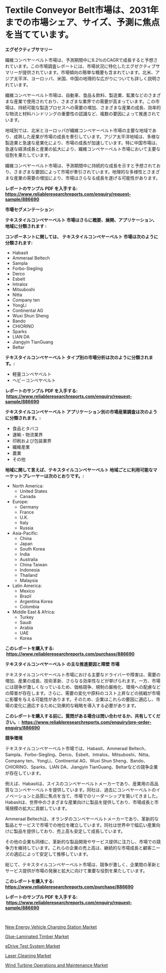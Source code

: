 <p><h1>Textile Conveyor Belt市場は、2031年までの市場シェア、サイズ、予測に焦点を当てています。</h1></p><p><strong>エグゼクティブサマリー</strong></p>
<p><p>繊維コンベヤーベルト市場は、予測期間中に8.2％のCAGRで成長すると予想されています。この市場調査レポートには、市場状況に特化したエグゼクティブサマリーが提供されています。市場傾向の簡単な概要も含まれています。北米、アジア太平洋、ヨーロッパ、米国、中国の地理的な広がりについても詳しく説明されています。</p><p>繊維コンベヤーベルト市場は、自動車、食品＆飲料、製造業、鉱業などのさまざまな産業で使用されており、さまざまな業界での需要が高まっています。この市場は、持続可能な製造プロセスへの需要の増加、さまざまな産業の成長、効率的な物流と材料ハンドリングの重要性の認識など、複数の要因によって推進されています。</p><p>地域別では、北米とヨーロッパが繊維コンベヤーベルト市場の主要な地域であり、成熟した産業が市場の成長を牽引しています。アジア太平洋地域は、多様な製造業と急速な産業化により、市場の成長が加速しています。特に中国市場は、急速な経済成長と産業の拡大により、繊維コンベヤーベルト市場において主要な役割を果たしています。</p><p>繊維コンベヤーベルト市場は、予測期間中に持続的な成長を示すと予想されており、さまざまな要因によって市場が牽引されています。地理的な多様性とさまざまな産業の需要の増加により、市場はさらなる成長を遂げる可能性があります。</p></p>
<p><strong>レポートのサンプル PDF を入手する: <a href="https://www.reliableresearchreports.com/enquiry/request-sample/886690">https://www.reliableresearchreports.com/enquiry/request-sample/886690</a></strong></p>
<p><strong>市場セグメンテーション:</strong></p>
<p><strong> テキスタイルコンベヤーベルト 市場はさらに概要、展開、アプリケーション、地域に分類されます :</strong></p>
<p><strong>コンポーネントに関しては、 テキスタイルコンベヤーベルト 市場は次のように分類されます: &nbsp;</strong></p>
<p><ul><li>Habasit</li><li>Ammeraal Beltech</li><li>Sampla</li><li>Forbo-Siegling</li><li>Derco</li><li>Esbelt</li><li>Intralox</li><li>Mitsuboshi</li><li>Nitta</li><li>Company ten</li><li>YongLi</li><li>Continental AG</li><li>Wuxi Shun Sheng</li><li>Bando</li><li>CHIORINO</li><li>Sparks</li><li>LIAN DA</li><li>Jiangyin TianGuang</li><li>Beltar</li></ul></p>
<p><strong> テキスタイルコンベヤーベルト タイプ別の市場分析は次のように分類されます。:</strong></p>
<p><ul><li>軽量コンベヤベルト</li><li>ヘビーコンベヤベルト</li></ul></p>
<p><strong>レポートのサンプル PDF を入手する: &nbsp;<a href="https://www.reliableresearchreports.com/enquiry/request-sample/886690">https://www.reliableresearchreports.com/enquiry/request-sample/886690</a></strong></p>
<p><strong> テキスタイルコンベヤーベルト アプリケーション別の市場産業調査は次のように分類されます。:</strong></p>
<p><ul><li>食品とタバコ</li><li>運輸・物流業界</li><li>印刷および包装業界</li><li>繊維産業</li><li>農業</li><li>その他</li></ul></p>
<p><strong>地域に関して言えば、テキスタイルコンベヤーベルト 地域ごとに利用可能なマーケットプレーヤーは次のとおりです。:</strong></p>
<p><ul>
    <li>
        North America:
        <ul>
            <li>United States</li>
            <li>Canada</li>
        </ul>
    </li>
    <li>
        Europe:
        <ul>
            <li>Germany</li>
            <li>France</li>
            <li>U.K.</li>
            <li>Italy</li>
            <li>Russia</li>
        </ul>
    </li>
    <li>
        Asia-Pacific:
        <ul>
            <li>China</li>
            <li>Japan</li>
            <li>South Korea</li>
            <li>India</li>
            <li>Australia</li>
            <li>China Taiwan</li>
            <li>Indonesia</li>
            <li>Thailand</li>
            <li>Malaysia</li>
        </ul>
    </li>
    <li>
        Latin America:
        <ul>
            <li>Mexico</li>
            <li>Brazil</li>
            <li>Argentina Korea</li>
            <li>Colombia</li>
        </ul>
    </li>
    <li>
        Middle East & Africa:
        <ul>
            <li>Turkey</li>
            <li>Saudi</li>
            <li>Arabia</li>
            <li>UAE</li>
            <li>Korea</li>
        </ul>
    </li>
    </ul></p>
<p><strong>このレポートを購入する: &nbsp;<a href="https://www.reliableresearchreports.com/purchase/886690">https://www.reliableresearchreports.com/purchase/886690</a></strong></p>
<p><strong>テキスタイルコンベヤーベルト の主な推進要因と障壁 市場</strong></p>
<p><p>テキスタイルコンベヤーベルト市場における主要なドライバーや障害は、需要の増加、産業の成長、技術革新、さらなる効率性などが挙げられます。一方、市場には競争が激しくなっているため、価格競争、規制の厳格化、環境への配慮などの障害が存在します。さらに、需要の変化や原料のコスト上昇などの挑戦が市場に影響を与える可能性があります。そのため、企業はこれらの要因に適応し、市場の変化に適応するために効果的な戦略を導入する必要があります。</p></p>
<p><strong>このレポートを購入する前に、質問がある場合は問い合わせるか、共有してください。:&nbsp; <a href="https://www.reliableresearchreports.com/enquiry/pre-order-enquiry/886690">https://www.reliableresearchreports.com/enquiry/pre-order-enquiry/886690</a></strong></p>
<p><strong>競争環境</strong></p>
<p><p>テキスタイルコンベヤーベルト市場では、Habasit、Ammeraal Beltech、Sampla、Forbo-Siegling、Derco、Esbelt、Intralox、Mitsuboshi、Nitta、Company ten、YongLi、Continental AG、Wuxi Shun Sheng、Bando、CHIORINO、Sparks、LIAN DA、Jiangyin TianGuang、Beltarなどの競争企業が存在しています。</p><p>例えば、Habasitは、スイスのコンベヤーベルトメーカーであり、産業用の高品質なコンベヤーベルトを提供しています。同社は、過去にコンベヤーベルトのイノベーションと品質に焦点を当て、市場でのリーダーシップを築いてきました。Habasitは、世界中のさまざまな産業向けに製品を提供しており、市場成長と市場規模の拡大に貢献しています。</p><p>Ammeraal Beltechは、オランダのコンベヤーベルトメーカーであり、革新的な製品とサービスで市場での地位を確立しています。同社は世界中で幅広い産業向けに製品を提供しており、売上高も安定して成長しています。</p><p>その他の企業も同様に、革新的な製品開発やサービス提供に注力し、市場での競争力を維持しています。これらの企業の売上高は、継続的な市場成長と顧客ニーズの適応によって安定して推移しています。</p><p>総じて、テキスタイルコンベヤーベルト市場は、競争が激しく、企業間の革新とサービス提供が市場の発展と拡大に向けて重要な役割を果たしています。</p></p>
<p><strong>このレポートを購入する: &nbsp; <a href="https://www.reliableresearchreports.com/purchase/886690">https://www.reliableresearchreports.com/purchase/886690</a></strong></p>
<p><strong>レポートのサンプル PDF を入手する: &nbsp;<a href="https://www.reliableresearchreports.com/enquiry/request-sample/886690">https://www.reliableresearchreports.com/enquiry/request-sample/886690</a></strong><strong></strong></p>
<p>&nbsp;</p>
<p><p><a href="https://issuu.com/reportprime-2/docs/new-energy-vehicle-charging-station-market-size-20">New Energy Vehicle Charging Station Market</a></p><p><a href="https://boundless-drawbridge-702.notion.site/Glue-Laminated-Timber-Market-Provides-a-Comprehensive-Analysis-Including-a-Macro-Overview-of-the-Mar-fa44a086539346338012b33282e4de14">Glue-Laminated Timber Market</a></p><p><a href="https://issuu.com/reportprime-2/docs/edrive-test-system-market-size-2030.pptx">eDrive Test System Market</a></p><p><a href="https://view.publitas.com/reportprime-1/laser-cleaning-market-insights-market-players-and-forecast-till-2031/">Laser Cleaning Market</a></p><p><a href="https://github.com/bmorecock/Market-Research-Report-List-2/blob/main/wind-turbine-operations-and-maintenance-market.md">Wind Turbine Operations and Maintenance Market</a></p></p>